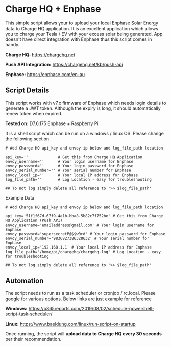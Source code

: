 # Charge HQ + Enphase


This simple script allows your to upload your local Enphase Solar Energy data to Charge HQ application. It is an excellent application which allows you to charge your Tesla / EV with your excess solar being generated. App doesn't have direct integration with Enphase thus this script comes in handy. 


**Charge HQ:** https://chargehq.net

**Push API Integration:** https://chargehq.net/kb/push-api

**Enphase:** https://enphase.com/en-au

## Script Details

This script works with v7.x firmware of Enphase which needs login details to generate a JWT token. Although the expiry is long, it should automatically renew token when expired.

**Tested on:** D7.6.175 Enphase + Raspberry Pi

It is a shell script which can be run on a windows / linux OS. Please change the following section


```
# Add Charge HQ api_key and envoy ip below and log_file_path location

api_key=''             # Get this from Charge HQ Application
envoy_username=''      # Your login username for Enphase
envoy_password=''      # Your login password for Enphase
envoy_serial_number='' # Your serial number for Enphase
envoy_local_ip=''      # Your local IP address for Enphase
log_file_path=''       # Log Location - easy for troubleshooting

## To not log simply delete all reference to '>> $log_file_path'

```

Example Data

```
# Add Charge HQ api_key and envoy ip below and log_file_path location

api_key='51f1f67d-67f9-4a1b-bba8-5b82c7f752be' # Get this from Charge HQ Application (Push API)
envoy_username='emailaddress@gmail.com' # Your login username for Enphase
envoy_password='supersecretP@$$w0rd' # Your login password for Enphase
envoy_serial_number='9836827386328632' # Your serial number for Enphase
envoy_local_ip='192.168.1.1' # Your local IP address for Enphase
log_file_path='/home/pi/chargehq/chargehq.log' # Log Location - easy for troubleshooting

## To not log simply delete all reference to '>> $log_file_path'

```

## Automation

The script needs to run as a task scheduler or cronjob / rc.local. Please google for various options. Below links are just example for reference

**Windows:** https://o365reports.com/2019/08/02/schedule-powershell-script-task-scheduler/

**Linux:** https://www.baeldung.com/linux/run-script-on-startup

Once running, the script will **upload data to Charge HQ every 30 seconds** per their recommendation.
